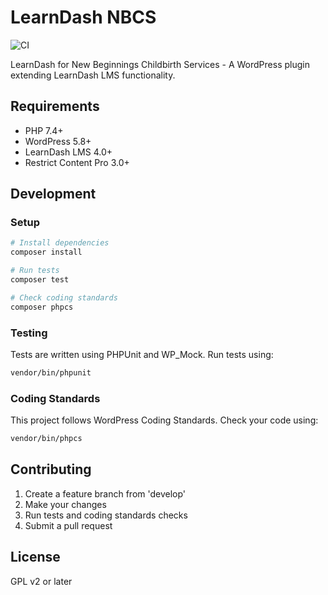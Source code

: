 # LearnDash NBCS

![CI](https://github.com/brent-leavitt/learndash-nbcs/workflows/Continuous%20Integration/badge.svg)

LearnDash for New Beginnings Childbirth Services - A WordPress plugin extending LearnDash LMS functionality.

## Requirements
- PHP 7.4+
- WordPress 5.8+
- LearnDash LMS 4.0+
- Restrict Content Pro 3.0+

## Development

### Setup
```bash
# Install dependencies
composer install

# Run tests
composer test

# Check coding standards
composer phpcs
```

### Testing
Tests are written using PHPUnit and WP_Mock. Run tests using:
```bash
vendor/bin/phpunit
```

### Coding Standards
This project follows WordPress Coding Standards. Check your code using:
```bash
vendor/bin/phpcs
```

## Contributing
1. Create a feature branch from 'develop'
2. Make your changes
3. Run tests and coding standards checks
4. Submit a pull request

## License
GPL v2 or later